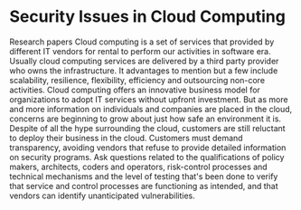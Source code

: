 # Security Issues in Cloud Computing
Research papers
Cloud computing is a set of services that provided by different IT vendors for rental to perform our activities in software era. Usually cloud computing services are delivered by a third party provider who owns the infrastructure. It advantages to mention but a few include scalability, resilience, flexibility, efficiency and outsourcing non-core activities. Cloud computing offers an innovative business model for organizations to adopt IT services without upfront investment. But as more and more information on individuals and companies are placed in the cloud, concerns are beginning to grow about just how safe an environment it is. Despite of all the hype surrounding the cloud, customers are still reluctant to deploy their business in the cloud. Customers must demand transparency, avoiding vendors that refuse to provide detailed information on security programs. Ask questions related to the qualifications of policy makers, architects, coders and operators, risk-control processes and technical mechanisms and the level of testing that's been done to verify that service and control processes are functioning as intended, and that vendors can identify unanticipated vulnerabilities.

